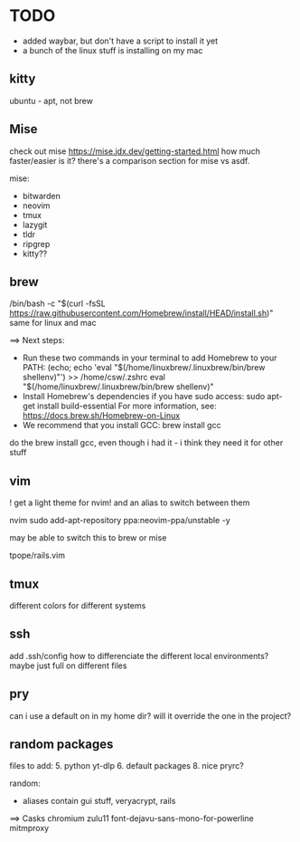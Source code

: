 # TODO

 - added waybar, but don't have a script to install it yet
 - a bunch of the linux stuff is installing on my mac


## kitty
ubuntu - apt, not brew

## Mise
check out mise
https://mise.jdx.dev/getting-started.html
how much faster/easier is it?
there's a comparison section for mise vs asdf.

mise:
 - bitwarden
 - neovim
 - tmux
 - lazygit
 - tldr
 - ripgrep
 - kitty??


## brew
/bin/bash -c "$(curl -fsSL https://raw.githubusercontent.com/Homebrew/install/HEAD/install.sh)"
same for linux and mac

==> Next steps:
- Run these two commands in your terminal to add Homebrew to your PATH:
    (echo; echo 'eval "$(/home/linuxbrew/.linuxbrew/bin/brew shellenv)"') >> /home/csw/.zshrc
    eval "$(/home/linuxbrew/.linuxbrew/bin/brew shellenv)"
- Install Homebrew's dependencies if you have sudo access:
    sudo apt-get install build-essential
  For more information, see:
    https://docs.brew.sh/Homebrew-on-Linux
- We recommend that you install GCC:
    brew install gcc

do the brew install gcc, even though i had it - i think they need it for other stuff


## vim
! get a light theme for nvim! and an alias to switch between them

nvim
  sudo add-apt-repository ppa:neovim-ppa/unstable -y

may be able to switch this to brew or mise

tpope/rails.vim


## tmux
different colors for different systems


## ssh
add .ssh/config
how to differenciate the different local environments?
maybe just full on different files


## pry
can i use a default on in my home dir?
will it override the one in the project?


## random packages
files to add:
 5. python
   yt-dlp
 6. default packages
 8. nice pryrc?

random:
 - aliases contain gui stuff, veryacrypt, rails

==> Casks
chromium
zulu11
font-dejavu-sans-mono-for-powerline
mitmproxy

